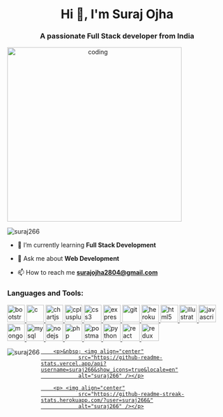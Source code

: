 <h1 align="center">Hi 👋, I'm Suraj Ojha</h1>
<h3 align="center">A passionate Full Stack developer from India</h3>

<img
    style="text-align: center"
    width="400"
    src="https://cdn.dribbble.com/users/1059583/screenshots/4171367/coding-freak.gif"
    alt="coding" />

<p align="left"> <img
        src="https://komarev.com/ghpvc/?username=suraj266&label=Profile%20views&color=0e75b6&style=flat"
        alt="suraj266" /> </p>

- 🌱 I’m currently learning **Full Stack Development**

- 💬 Ask me about **Web Development**

- 📫 How to reach me **surajojha2804@gmail.com**

<!-- <h3 align="left">Connect with me:</h3>
<p align="left">
    <a href="https://www.linkedin.com/in/suraj-ojha-54a23b1b2/" target="blank">
        <img
            align="center"
            src="https://cdn.jsdelivr.net/gh/devicons/devicon/icons/linkedin/linkedin-original.svg"
            alt="suraj ojha" height="30" width="40" />
    </a>
    <a href="https://instagram.com/suraj_ojha__" target="blank">
        <img
            align="center"
            src="https://th.bing.com/th/id/OIP.-pBDAXIGqjoG5yL72JvwpwHaHa?pid=ImgDet&rs=1"
            alt="suraj_ojha__" height="30" width="40" />
    </a>
    <a href="https://www.hackerrank.com/surajojha2804" target="blank">
        <img
            align="center"
            src="https://raw.githubusercontent.com/rahuldkjain/github-profile-readme-generator/master/src/images/icons/Social/hackerrank.svg"
            alt="suraj ojha" height="30" width="40" />
    </a>
</p> -->
<h3 align="left">Languages and Tools:</h3>
<p align="left"> <a href="https://getbootstrap.com" target="_blank"
        rel="noreferrer"> <img
            src="https://cdn.jsdelivr.net/gh/devicons/devicon/icons/bootstrap/bootstrap-original.svg"
            alt="bootstrap" width="40" height="40"/> </a> <a
        href="https://www.cprogramming.com/" target="_blank" rel="noreferrer">
        <img
            src="https://cdn.jsdelivr.net/gh/devicons/devicon/icons/c/c-original.svg"
            alt="c" width="40" height="40"/> </a> <a
        href="https://www.chartjs.org" target="_blank" rel="noreferrer"><img
            src="https://www.chartjs.org/media/logo-title.svg" alt="chartjs"
            width="40" height="40"/> </a> <a
        href="https://www.w3schools.com/cpp/" target="_blank" rel="noreferrer">
        <img
            src="https://cdn.jsdelivr.net/gh/devicons/devicon/icons/cplusplus/cplusplus-original.svg"
            alt="cplusplus" width="40" height="40"/> </a> <a
        href="https://www.w3schools.com/css/" target="_blank" rel="noreferrer">
        <img
            src="https://cdn.jsdelivr.net/gh/devicons/devicon/icons/css3/css3-original.svg"
            alt="css3" width="40" height="40"/> </a> <a
        href="https://expressjs.com" target="_blank" rel="noreferrer"><img
            src="https://cdn.jsdelivr.net/gh/devicons/devicon/icons/express/express-original.svg"
            alt="express" width="40" height="40"/> </a> <a
        href="https://git-scm.com/" target="_blank" rel="noreferrer">
        <img
            src="https://www.vectorlogo.zone/logos/git-scm/git-scm-icon.svg"
            alt="git" width="40" height="40"/> </a> <a href="https://heroku.com"
        target="_blank" rel="noreferrer">
        <img
            src="https://www.vectorlogo.zone/logos/heroku/heroku-icon.svg"
            alt="heroku" width="40" height="40"/> </a> <a
        href="https://www.w3.org/html/" target="_blank" rel="noreferrer">
        <img
            src="https://cdn.jsdelivr.net/gh/devicons/devicon/icons/html5/html5-original.svg"
            alt="html5" width="40" height="40"/> </a> <a
        href="https://www.adobe.com/in/products/illustrator.html"
        target="_blank" rel="noreferrer">
        <img
            src="https://www.vectorlogo.zone/logos/adobe_illustrator/adobe_illustrator-icon.svg"
            alt="illustrator" width="40" height="40"/> </a> <a
        href="https://developer.mozilla.org/en-US/docs/Web/JavaScript"
        target="_blank" rel="noreferrer">
        <img
            src="https://cdn.jsdelivr.net/gh/devicons/devicon/icons/javascript/javascript-plain.svg"
            alt="javascript" width="40" height="40"/> </a> <a
        href="https://www.mongodb.com/" target="_blank" rel="noreferrer">
        <img
            src="https://cdn.jsdelivr.net/gh/devicons/devicon/icons/mongodb/mongodb-original.svg"
            alt="mongodb" width="40" height="40"/> </a> <a
        href="https://www.mysql.com/" target="_blank" rel="noreferrer">
        <img
            src="https://cdn.jsdelivr.net/gh/devicons/devicon/icons/mysql/mysql-original.svg"
            alt="mysql" width="40" height="40"/> </a> <a
        href="https://nodejs.org" target="_blank" rel="noreferrer">
        <img
            src="https://cdn.jsdelivr.net/gh/devicons/devicon/icons/nodejs/nodejs-plain-wordmark.svg"
            alt="nodejs" width="40" height="40"/> </a> <a
        href="https://www.php.net" target="_blank" rel="noreferrer">
        <img
            src="https://cdn.jsdelivr.net/gh/devicons/devicon/icons/php/php-plain.svg"
            alt="php" width="40" height="40"/> </a> <a
        href="https://postman.com" target="_blank" rel="noreferrer">
        <img
            src="https://www.vectorlogo.zone/logos/getpostman/getpostman-icon.svg"
            alt="postman" width="40" height="40"/> </a> <a
        href="https://www.python.org" target="_blank" rel="noreferrer">
        <img
            src="https://cdn.jsdelivr.net/gh/devicons/devicon/icons/python/python-original.svg"
            alt="python" width="40" height="40"/> </a> <a
        href="https://reactjs.org/" target="_blank" rel="noreferrer">
        <img
            src="https://cdn.jsdelivr.net/gh/devicons/devicon/icons/react/react-original.svg"
            alt="react" width="40" height="40"/> </a> <a
        href="https://redux.js.org" target="_blank" rel="noreferrer">
        <img
            src="https://cdn.jsdelivr.net/gh/devicons/devicon/icons/redux/redux-original.svg"
            alt="redux" width="40" height="40"/> </a> <a
        href="https://www.sqlite.org/" target="_blank" rel="noreferrer">
        <p> <img align="left"
                src="https://github-readme-stats.vercel.app/api/top-langs?username=suraj266&show_icons=true&locale=en&layout=compact"
                alt="suraj266" /></p>

        <p>&nbsp; <img align="center"
                src="https://github-readme-stats.vercel.app/api?username=suraj266&show_icons=true&locale=en"
                alt="suraj266" /></p>

        <p> <img align="center"
                src="https://github-readme-streak-stats.herokuapp.com/?user=suraj266&"
                alt="suraj266" /></p>
